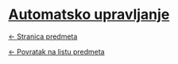 # [Automatsko upravljanje](https://www.github.com/studosi-fer/AUTUPR)
[<- Stranica predmeta](https://www.fer.unizg.hr/predmet/autupr_b)

[<- Povratak na listu predmeta](https://www.github.com/studosi/FER)
